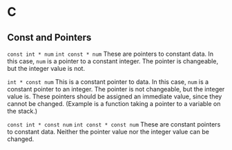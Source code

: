 # C #

## Const and Pointers ##
`const int * num`
`int const * num`
These are pointers to constant data.  In this case, `num` is a pointer to a
constant integer.  The pointer is changeable, but the integer value is not.

`int * const num`
This is a constant pointer to data.  In this case, `num` is a constant pointer
to an integer.  The pointer is not changeable, but the integer value is.  These
pointers should be assigned an immediate value, since they cannot be changed.
(Example is a function taking a pointer to a variable on the stack.)

`const int * const num`
`int const * const num`
These are constant pointers to constant data.  Neither the pointer value nor the
integer value can be changed.
